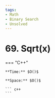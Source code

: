 ```yaml
---
tags:
- Math
- Binary Search
- Unsolved
---
```



# 69. Sqrt(x)

=== "C++"

    **Time:** $O()$

    **Space:** $O()$

    ``` c++
    ```